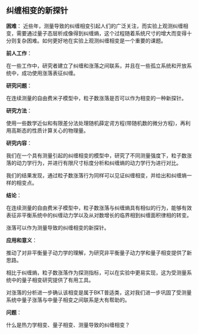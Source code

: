 ## 纠缠相变的新探针

**困难**：
近些年，测量导致的纠缠相变引起人们的广泛关注，而实验上观测纠缠相变，需要通过量子态层析成像得到纠缠熵，这个过程随着系统尺寸的增大而变得十分则复杂困难。如何更好地在实验上观测纠缠相变是一个重要的课题。



**前人工作**：

在一些工作中，研究者建立了纠缠和涨落之间联系，并且在一些孤立系统和开放系统中，成功使用涨落表征纠缠。



**研究问题**：

在连续测量的自由费米子模型中，粒子数涨落是否可以作为相变的一种新探针。



**研究方法**：

使用一些数学近似和有限差分法处理随机薛定谔方程(带随机数的微分方程)，再利用高斯态的性质计算关心的物理量。



**研究内容**：

我们在一个具有测量引起的纠缠相变的模型中，研究了不同测量强度下，粒子数涨落的动力学行为，并进行有限尺寸标度分析和纠缠熵的动力学行为进行对比。

我们的结果发现，通过粒子数涨落行为同样可以见证纠缠相变，并给出和纠缠熵一样的相变点。



**结论**：

在连续测量的自由费米子模型中，粒子数涨落与纠缠熵具有相似的行为，能够有效表征非平衡系统中的纠缠动力学以及从对数增长的临界相到纠缠面积律相的转变。

涨落可以作为测量导致的纠缠相变的新探针。



**应用和意义**：

推动了对非平衡量子动力学的理解，为研究非平衡量子动力学和量子相变提供了新思路。

相比于纠缠熵，粒子数涨落作为探测指标，可以在实验中更易实现，这为受测量系统中的量子相变研究提供了有用工具。

对涨落的分析进一步确认该相变是属于BKT普适类，这对我们进一步巩固了受测量系统中量子涨落与中量子相变之间联系是大有帮助的。



**问题**：

什么是热力学相变、量子相变、测量导致的纠缠相变？

